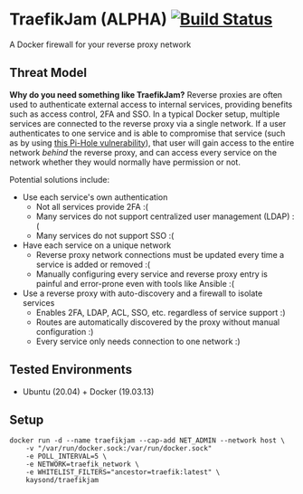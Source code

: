 # TraefikJam (ALPHA) [![Build Status](https://travis-ci.com/kaysond/traefikjam.svg?branch=master)](https://travis-ci.com/kaysond/traefikjam)
A Docker firewall for your reverse proxy network

## Threat Model
**Why do you need something like TraefikJam?** Reverse proxies are often used to authenticate external access to internal services, providing benefits such as access control, 2FA and SSO. In a typical Docker setup, multiple services are connected to the reverse proxy via a single network. If a user authenticates to one service and is able to compromise that service (such as by using [this Pi-Hole vulnerability](http://https://natedotred.wordpress.com/2020/03/28/cve-2020-8816-pi-hole-remote-code-execution/ "this Pi-Hole vulnerability")), that user will gain access to the entire network *behind* the reverse proxy, and can access every service on the network whether they would normally have permission or not.

Potential solutions include:
* Use each service's own authentication
  * Not all services provide 2FA :(
  * Many services do not support centralized user management (LDAP)  :(
  * Many services do not support SSO  :(
* Have each service on a unique network
  * Reverse proxy network connections must be updated every time a service is added or removed :(
  * Manually configuring every service and reverse proxy entry is painful and error-prone even with tools like Ansible :(
* Use a reverse proxy with auto-discovery and a firewall to isolate services
  * Enables 2FA, LDAP, ACL, SSO, etc. regardless of service support :)
  * Routes are automatically discovered by the proxy without manual configuration :)
  * Every service only needs connection to one network :)
  

## Tested Environments
* Ubuntu (20.04) + Docker (19.03.13)

## Setup
```
docker run -d --name traefikjam --cap-add NET_ADMIN --network host \
	-v "/var/run/docker.sock:/var/run/docker.sock"
	-e POLL_INTERVAL=5 \
	-e NETWORK=traefik_network \
	-e WHITELIST_FILTERS="ancestor=traefik:latest" \
	kaysond/traefikjam
```